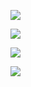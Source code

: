<a href="https://codeclimate.com/github/codeclimate/codeclimate/maintainability"><img src="https://api.codeclimate.com/v1/badges/a99a88d28ad37a79dbf6/maintainability" /></a>

<a href="https://github.com/takieDela/frontend-project-lvl1/actions"><img src="https://github.com/takieDela/frontend-project-lvl1/workflows/Node CI/badge.svg" /></a>

<a href="https://asciinema.org/a/j9xXboURQ22XRe4hRwOGfLEkU" target="_blank"><img src="https://asciinema.org/a/j9xXboURQ22XRe4hRwOGfLEkU.svg" /></a>

<a href="https://asciinema.org/a/DQJFTsM9n8mahmfOMch5UUbyG" target="_blank"><img src="https://asciinema.org/a/DQJFTsM9n8mahmfOMch5UUbyG.svg" /></a>

